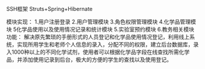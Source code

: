 
SSH框架 
Struts+Spring+Hibernate

模块实现：
1.用户注册登录 2.用户管理模块 3.角色权限管理模块 4.化学品管理模块 5化学品使用以及使用情况记录和统计模块 5.实验室预约模块  6.教务相关模块
功能：
解决原先繁琐的手册形式的人员登记和化学品使用情况登记，利用线上系统，实现所用学生和老师个人信息的录入，分配不同的权限，建立后台数据库，录入1000种以上的不同化学试剂，使用者可以根据化学品字段在线查找所需化学品，并添加使用记录到后台，极大的方便的学生的查找以及使用登记。
